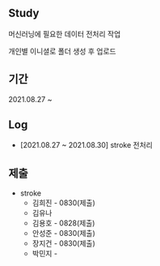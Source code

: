 ## Study 

머신러닝에 필요한 데이터 전처리 작업 

개인별 이니셜로 폴더 생성 후 업로드



## 기간 

2021.08.27 ~  



## Log

- [2021.08.27 ~ 2021.08.30] stroke 전처리



## 제출

- stroke
  - 김희진 - 0830(제출)
  - 김유나
  - 김용호 - 0828(제출)
  - 안성준 - 0830(제출)
  - 장지건 - 0830(제출)
  - 박민지 -

